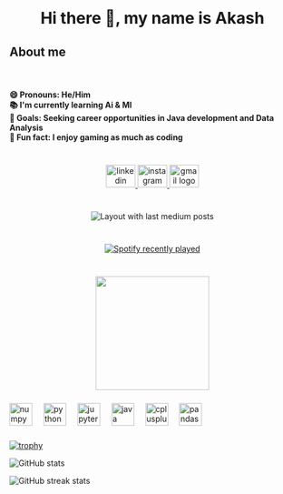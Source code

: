 <br clear="both">
<h1 align="center">Hi there 👋, my name is Akash</h1>
<h2 align="left">About me</h2>

<br clear="both">

<h4 align="left">😄 Pronouns: He/Him<br>📚 I'm currently learning Ai & Ml<br>🎯 Goals: Seeking career opportunities in Java development and Data Analysis<br>🎲 Fun fact: I enjoy gaming as much as coding</h4>

###
###

<br clear="both">

<div align="center">
  <a href="www.linkedin.com/in/akash212" target="_blank">
    <img src="https://raw.githubusercontent.com/maurodesouza/profile-readme-generator/master/src/assets/icons/social/linkedin/default.svg" width="52" height="40" alt="linkedin logo"  />
  </a>
  <a href="https://www.instagram.com/akash__pradhan___/" target="_blank">
    <img src="https://raw.githubusercontent.com/maurodesouza/profile-readme-generator/master/src/assets/icons/social/instagram/default.svg" width="52" height="40" alt="instagram logo"  />
  </a>
  <a href="pradhanbiky098@gmail.com" target="_blank">
    <img src="https://raw.githubusercontent.com/maurodesouza/profile-readme-generator/master/src/assets/icons/social/gmail/default.svg" width="52" height="40" alt="gmail logo"  />
  </a>
</div>

###

<br clear="both">

<div align="center">
  <img src="https://github-read-medium-git-main.pahlevikun.vercel.app/latest?limit=4&username=Akash-212&theme=dark" alt="Layout with last medium posts"  />
</div>

###

<br clear="both">

<div align="center">
  <a href="https://open.spotify.com/user/AKASH">
    <img src="https://spotify-recently-played-readme.vercel.app/api?user=AKASH&count=5&unique=true" alt="Spotify recently played"  />
  </a>
</div>

###

<br clear="both">

<div align="center">
  <img height="200" src="https://drive.google.com/file/d/19pv8fZ9tIcr6Dt_aRzb8cqERgQqXtVra/view?usp=drivesdk"  />
</div>

###

<div align="left">
  <img src="https://cdn.jsdelivr.net/gh/devicons/devicon/icons/numpy/numpy-original.svg" height="40" alt="numpy logo"  />
  <img width="12" />
  <img src="https://cdn.jsdelivr.net/gh/devicons/devicon/icons/python/python-original.svg" height="40" alt="python logo"  />
  <img width="12" />
  <img src="https://cdn.jsdelivr.net/gh/devicons/devicon/icons/jupyter/jupyter-original.svg" height="40" alt="jupyter logo"  />
  <img width="12" />
  <img src="https://cdn.jsdelivr.net/gh/devicons/devicon/icons/java/java-original.svg" height="40" alt="java logo"  />
  <img width="12" />
  <img src="https://cdn.jsdelivr.net/gh/devicons/devicon/icons/cplusplus/cplusplus-original.svg" height="40" alt="cplusplus logo"  />
  <img width="12" />
  <img src="https://cdn.jsdelivr.net/gh/devicons/devicon/icons/pandas/pandas-original.svg" height="40" alt="pandas logo"  />
</div>

###

[![trophy](https://github-profile-trophy.vercel.app/?username=Akash-212)](https://github.com/ryo-ma/github-profile-trophy)

![GitHub stats](https://github-readme-stats.vercel.app/api?username=Akash-212&show_icons=true)  

![GitHub streak stats](https://streak-stats.demolab.com/?user=Akash-212)  

